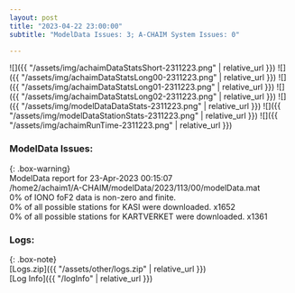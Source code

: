 ```yaml
---
layout: post
title: "2023-04-22 23:00:00"
subtitle: "ModelData Issues: 3; A-CHAIM System Issues: 0"

---
```


![]({{ "/assets/img/achaimDataStatsShort-2311223.png" | relative_url }})
![]({{ "/assets/img/achaimDataStatsLong00-2311223.png" | relative_url }})
![]({{ "/assets/img/achaimDataStatsLong01-2311223.png" | relative_url }})
![]({{ "/assets/img/achaimDataStatsLong02-2311223.png" | relative_url }})
![]({{ "/assets/img/modelDataDataStats-2311223.png" | relative_url }})
![]({{ "/assets/img/modelDataStationStats-2311223.png" | relative_url }})
![]({{ "/assets/img/achaimRunTime-2311223.png" | relative_url }})


### ModelData Issues:  
  
{: .box-warning}  
 ModelData report for 23-Apr-2023 00:15:07   
 /home2/achaim1/A-CHAIM/modelData/2023/113/00/modelData.mat   
 0% of IONO foF2 data is non-zero and finite.   
 0% of all possible stations for KASI were downloaded. x1652   
 0% of all possible stations for KARTVERKET were downloaded. x1361   
  


### Logs:  
  
{: .box-note}  
[Logs.zip]({{ "/assets/other/logs.zip" | relative_url }})  
[Log Info]({{ "/logInfo" | relative_url }})  

